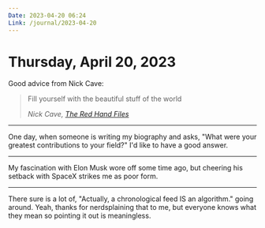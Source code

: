```yaml
---
Date: 2023-04-20 06:24
Link: /journal/2023-04-20
---
```


# Thursday, April 20, 2023

Good advice from Nick Cave:

> Fill yourself with the beautiful stuff of the world
> 
> <cite>Nick Cave, [The Red Hand Files](https://www.theredhandfiles.com/im-13-in-a-world-ridden-with-so-much-hate-and-disconnect-how-do-i-live-life-to-its-absolute-fullest-and-not-waste-my-potential-especially-as-a-creative-also-what-is-a-great-way-to-spiritually/)</cite>

---

One day, when someone is writing my biography and asks, "What were your greatest contributions to your field?" I'd like to have a good answer.

---

My fascination with Elon Musk wore off some time ago, but cheering his setback with SpaceX strikes me as poor form.

---

There sure is a lot of, "Actually, a chronological feed IS an algorithm." going around.  Yeah, thanks for nerdsplaining that to me, but everyone knows what they mean so pointing it out is meaningless.
